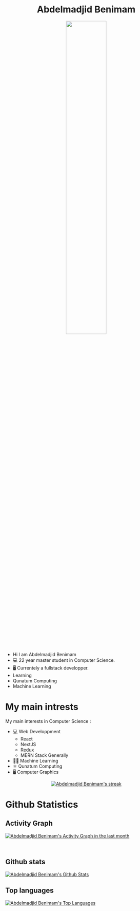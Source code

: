 <h1 align="center">Abdelmadjid Benimam</h1> 
 
<p href="" align="center" >
<img align="center" src="https://i.imgur.com/kYHJAYg.png" width="50%" height="50%"/>
</p>

- Hi I am Abdelmadjid Benimam 
- 💻 22 year master student in Computer Science.
- 🖥 Currentely a fullstack developper.
- Learning 
 - Qunatum Computing
 - Machine Learning




# My main intrests
My main interests in Computer Science : 
- 💻 Web Developpment
    - React
    - NextJS
    - Redux
    - MERN Stack Generally
- 👩‍💻 Machine Learning
- ⚛ Qunatum Computing
- 🖥 Computer Graphics

<p align="center">
    <a href="https://github.com/DenverCoder1/github-readme-streak-stats">
        <img title="🔥 Get streak stats for your profile at git.io/streak-stats" alt="Abdelmadjid Benimam's streak" src="https://github-readme-streak-stats.herokuapp.com/?user=madjid123&theme=tokyonight&hide_border=true"/>
    </a>
</p>

# Github Statistics
## Activity Graph
<a href="https://github.com/Ashutosh00710/github-readme-activity-graph"><img alt="Abdelmadjid Benimam's Activity Graph in the last month" src="https://activity-graph.herokuapp.com/graph?username=madjid123&bg_color=1a1b27&color=be90f2&line=df2d00&point=FFFFFF&hide_border=true" /></a>

<br/>


## Github stats
<a href="https://github.com/DenverCoder1/github-readme-stats"><img alt="Abdelmadjid Benimam's Github Stats" src="https://github-readme-stats.vercel.app/api?username=madjid123&show_icons=true&count_private=true&theme=tokyonightt&hide_border=true&bg_color=0D1117" /></a>
## Top languages
<a href="https://github.com/DenverCoder1/github-readme-stats"><img alt="Abdelmadjid Benimam's Top Languages" src="https://github-readme-stats.vercel.app/api/top-langs/?username=madjid123&langs_count=8&count_private=true&layout=compact&theme=tokyonight&hide_border=true&bg_color=0D1117" /></a>
  <br/>
